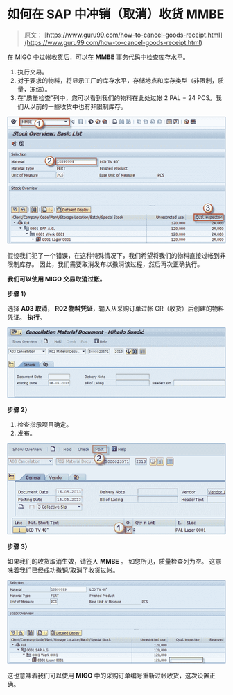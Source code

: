 # 如何在 SAP 中冲销（取消）收货 MMBE

> 原文： [https://www.guru99.com/how-to-cancel-goods-receipt.html](https://www.guru99.com/how-to-cancel-goods-receipt.html)

在 MIGO 中过帐收货后，可以在 **MMBE** 事务代码中检查库存水平。

1.  执行交易。
2.  对于要求的物料，将显示工厂的库存水平，存储地点和库存类型（非限制，质量，冻结）。
3.  在“质量检查”列中，您可以看到我们的物料在此处过帐 2 PAL = 24 PCS。我们从以前的一些收货中也有非限制库存。

[![](img/8a20e7fcde0611bb7212cc043fa6d70b.png)](/images/sap/2013/05/052113_0554_32HowToCanc1.png)

假设我们犯了一个错误，在这种特殊情况下，我们希望将我们的物料直接过帐到非限制库存。 因此，我们需要取消发布以撤消该过程，然后再次正确执行。

**我们可以使用 MIGO 交易取消过帐。**

**步骤 1）**

选择 **A03 取消**， **R02 物料凭证**，输入从采购订单过帐 GR（收货）后创建的物料凭证。 **执行**。

[![](img/03b18648345b852758d962681c120e0e.png)](/images/sap/2013/05/052113_0554_32HowToCanc2.png)

**步骤 2）**

1.  检查指示项目确定。
2.  发布。

[![](img/9acbba1d425481d06034d3e42692c414.png)](/images/sap/2013/05/052113_0554_32HowToCanc3.png)

**步骤 3）**

如果我们的收货取消生效，请签入 **MMBE** 。 如您所见，质量检查列为空。 这意味着我们已经成功撤销/取消了收货过帐。

[![](img/097268af82bab09ed4a605d63c20e86b.png)](/images/sap/2013/05/052113_0554_32HowToCanc4.png)

这也意味着我们可以使用 **MIGO** 中的采购订单编号重新过帐收货，这次设置正确。